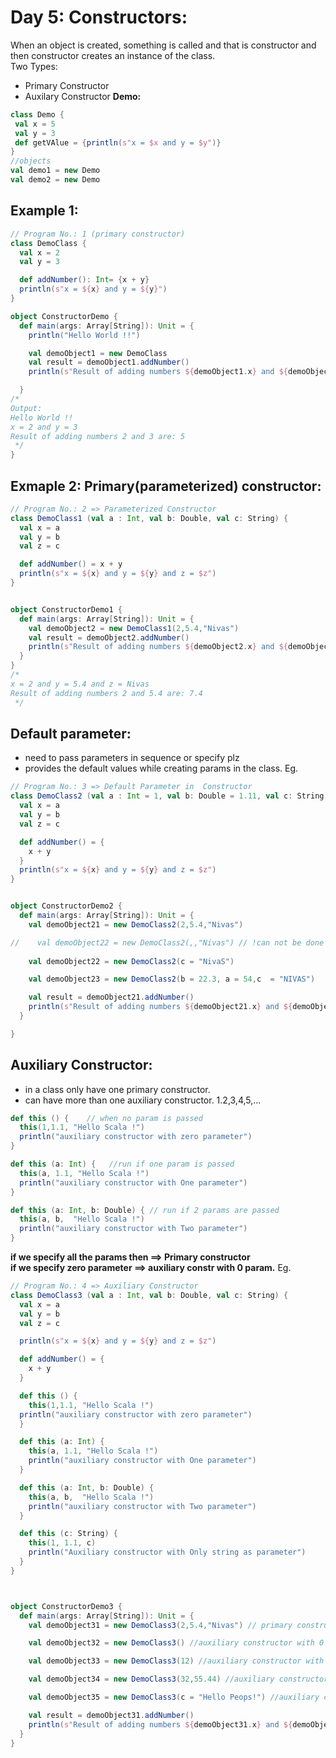 # Day 5: Constructors:
When an object is created, something is called and that is constructor and then constructor creates an instance of the class.<br>
Two Types:
* Primary Constructor
* Auxilary Constructor
  **Demo:**
 ```scala
class Demo {
  val x = 5
  val y = 3
  def getVAlue = {println(s"x = $x and y = $y")}
}
//objects
val demo1 = new Demo
val demo2 = new Demo
```
## Example 1:
```scala
// Program No.: 1 (primary constructor)
class DemoClass {
  val x = 2
  val y = 3

  def addNumber(): Int= {x + y}
  println(s"x = ${x} and y = ${y}")
}

object ConstructorDemo {
  def main(args: Array[String]): Unit = {
    println("Hello World !!")

    val demoObject1 = new DemoClass
    val result = demoObject1.addNumber()
    println(s"Result of adding numbers ${demoObject1.x} and ${demoObject1.y} are: $result")

  }
/*
Output:
Hello World !!
x = 2 and y = 3
Result of adding numbers 2 and 3 are: 5
 */
}
```
## Exmaple 2: Primary(parameterized) constructor:
```scala
// Program No.: 2 => Parameterized Constructor
class DemoClass1 (val a : Int, val b: Double, val c: String) {
  val x = a
  val y = b
  val z = c

  def addNumber() = x + y
  println(s"x = ${x} and y = ${y} and z = $z")
}


object ConstructorDemo1 {
  def main(args: Array[String]): Unit = {
    val demoObject2 = new DemoClass1(2,5.4,"Nivas")
    val result = demoObject2.addNumber()
    println(s"Result of adding numbers ${demoObject2.x} and ${demoObject2.y} are: $result")
  }
}
/*
x = 2 and y = 5.4 and z = Nivas
Result of adding numbers 2 and 5.4 are: 7.4
 */
```
## Default parameter:
* need to pass parameters in sequence or specify plz
* provides the default values while creating params in the class.
Eg.
```scala
// Program No.: 3 => Default Parameter in  Constructor
class DemoClass2 (val a : Int = 1, val b: Double = 1.11, val c: String) {
  val x = a
  val y = b
  val z = c

  def addNumber() = {
    x + y
  }
  println(s"x = ${x} and y = ${y} and z = $z")
}


object ConstructorDemo2 {
  def main(args: Array[String]): Unit = {
    val demoObject21 = new DemoClass2(2,5.4,"Nivas")

//    val demoObject22 = new DemoClass2(,,"Nivas") // !can not be done like that.
    
    val demoObject22 = new DemoClass2(c = "NivaS")

    val demoObject23 = new DemoClass2(b = 22.3, a = 54,c  = "NIVAS")

    val result = demoObject21.addNumber()
    println(s"Result of adding numbers ${demoObject21.x} and ${demoObject21.y} are: $result")
  }

}
```
## Auxiliary Constructor:
* in a class only have one primary constructor.
* can have more than one auxiliary constructor. 1.2,3,4,5,...
```scala
def this () {    // when no param is passed
  this(1,1.1, "Hello Scala !")
  println("auxiliary constructor with zero parameter")
}

def this (a: Int) {   //run if one param is passed
  this(a, 1.1, "Hello Scala !")
  println("auxiliary constructor with One parameter")
}

def this (a: Int, b: Double) { // run if 2 params are passed
  this(a, b,  "Hello Scala !")
  println("auxiliary constructor with Two parameter")
}
```
**if we specify all the params then ==> Primary constructor<br>if we specify zero parameter ==> auxiliary constr with 0 param.**
Eg.
```scala
// Program No.: 4 => Auxiliary Constructor
class DemoClass3 (val a : Int, val b: Double, val c: String) {
  val x = a
  val y = b
  val z = c

  println(s"x = ${x} and y = ${y} and z = $z")

  def addNumber() = {
    x + y
  }

  def this () {
    this(1,1.1, "Hello Scala !")
  println("auxiliary constructor with zero parameter")
  }

  def this (a: Int) {
    this(a, 1.1, "Hello Scala !")
    println("auxiliary constructor with One parameter")
  }

  def this (a: Int, b: Double) {
    this(a, b,  "Hello Scala !")
    println("auxiliary constructor with Two parameter")
  }

  def this (c: String) {
    this(1, 1.1, c)
    println("Auxiliary constructor with Only string as parameter")
  }
}



object ConstructorDemo3 {
  def main(args: Array[String]): Unit = {
    val demoObject31 = new DemoClass3(2,5.4,"Nivas") // primary constructor

    val demoObject32 = new DemoClass3() //auxiliary constructor with 0 param

    val demoObject33 = new DemoClass3(12) //auxiliary constructor with 1 param

    val demoObject34 = new DemoClass3(32,55.44) //auxiliary constructor with 2 params

    val demoObject35 = new DemoClass3(c = "Hello Peops!") //auxiliary constructor with one parameter which is string

    val result = demoObject31.addNumber()
    println(s"Result of adding numbers ${demoObject31.x} and ${demoObject31.y} are: $result")
  }
}

```